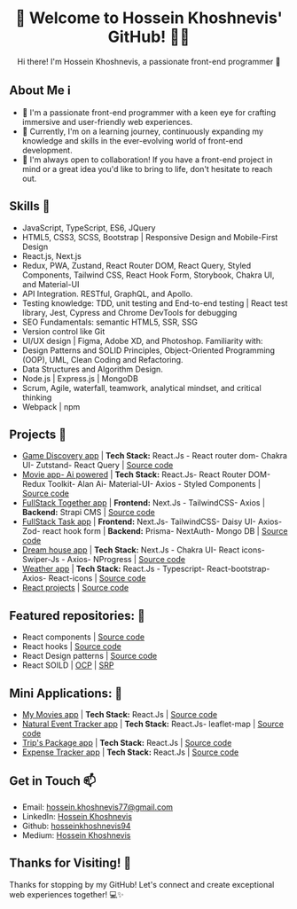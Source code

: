 <h1 align="center">👋 Welcome to Hossein Khoshnevis' GitHub! 👨‍💻</h1>
<p align="center">
  Hi there! I'm Hossein Khoshnevis, a passionate front-end programmer 🚀
</p>

## About Me ℹ️
- 👀 I'm a passionate front-end programmer with a keen eye for crafting immersive and user-friendly web experiences.
- 🌱 Currently, I'm on a learning journey, continuously expanding my knowledge and skills in the ever-evolving world of front-end development.
- 💞️ I'm always open to collaboration! If you have a front-end project in mind or a great idea you'd like to bring to life, don't hesitate to reach out.
  

## Skills 🚀
- JavaScript, TypeScript, ES6, JQuery
- HTML5, CSS3, SCSS, Bootstrap | Responsive Design and Mobile-First Design
- React.js, Next.js
- Redux, PWA, Zustand, React Router DOM, React Query, Styled Components, Tailwind CSS, React Hook Form, Storybook, Chakra UI, and Material-UI
- API Integration. RESTful, GraphQL, and Apollo.
- Testing knowledge: TDD, unit testing and End-to-end testing | React test library, Jest, Cypress and Chrome DevTools for debugging
- SEO Fundamentals: semantic HTML5, SSR, SSG
- Version control like Git
- UI/UX design | Figma, Adobe XD, and Photoshop.
Familiarity with:
- Design Patterns and SOLID Principles, Object-Oriented Programming (OOP), UML, Clean Coding and Refactoring.
- Data Structures and Algorithm Design.
- Node.js | Express.js | MongoDB 
- Scrum, Agile, waterfall, teamwork, analytical mindset, and critical thinking
- Webpack | npm 


## Projects 💼
- [Game Discovery app](https://game-discovery-app-sepia.vercel.app/) | **Tech Stack:** React.Js - React router dom- Chakra UI- Zutstand- React Query | [Source code](https://github.com/hosseinkhoshnevis94/Game-discovery-app)
- [Movie app- Ai powered](https://ai-movie-app.vercel.app/) | **Tech Stack:** React.Js- React Router DOM-Redux Toolkit- Alan Ai- Material-UI- Axios - Styled Components | [Source code](https://github.com/hosseinkhoshnevis94/ai-movie-app)
- [FullStack Together app](https://weather-app-beta-dusky-62.vercel.app/) | **Frontend:** Next.Js - TailwindCSS- Axios | **Backend:** Strapi CMS | [Source code](https://github.com/hosseinkhoshnevis94/Weather-app/tree/main)
- [FullStack Task app](https://weather-app-beta-dusky-62.vercel.app/) | **Frontend:** Next.Js- TailwindCSS- Daisy UI- Axios- Zod- react hook form | **Backend:** Prisma- NextAuth- Mongo DB | [Source code](https://github.com/hosseinkhoshnevis94/Weather-app/tree/main)
- [Dream house app](https://dream-house-app.vercel.app/) | **Tech Stack:** Next.Js - Chakra UI- React icons- Swiper-Js - Axios- NProgress | [Source code](https://github.com/hosseinkhoshnevis94/Dream-house-app)
- [Weather app](https://weather-app-beta-dusky-62.vercel.app/) | **Tech Stack:** React.Js - Typescript- React-bootstrap- Axios- React-icons | [Source code](https://github.com/hosseinkhoshnevis94/Weather-app/tree/main)
- [React projects](https://react-projects-eta-khaki.vercel.app/) | [Source code](https://github.com/hosseinkhoshnevis94/react-projects)


## Featured repositories: 🌟
- React components | [Source code](https://github.com/hosseinkhoshnevis94/react-components)
- React hooks | [Source code](https://github.com/hosseinkhoshnevis94/react-hooks)
- React Design patterns | [Source code](https://github.com/hosseinkhoshnevis94/React-design-patterns)
- React SOILD | [OCP](https://github.com/hosseinkhoshnevis94/OCP-in-react) |  [SRP](https://github.com/hosseinkhoshnevis94/SRP-in-react)

## Mini Applications: 📱
- [My Movies app](https://my-movies-eight.vercel.app/) | **Tech Stack:** React.Js | [Source code](https://github.com/hosseinkhoshnevis94/my-movies)
- [Natural Event Tracker app](https://natural-event-tracker-app.vercel.app/) | **Tech Stack:** React.Js- leaflet-map | [Source code](https://github.com/hosseinkhoshnevis94/Natural-Event-Tracker-app)
- [Trip's Package app](https://travel-app-iota-one.vercel.app/) | **Tech Stack:** React.Js | [Source code](https://github.com/hosseinkhoshnevis94/packageForTrip-miniApp)
- [Expense Tracker app](https://expense-app-olive.vercel.app//) | **Tech Stack:** React.Js | [Source code](https://github.com/hosseinkhoshnevis94/expense-minApp)

## Get in Touch 📫
- Email: [hossein.khoshnevis77@gmail.com](mailto:hossein.khoshnevis77@gmail.com)
- LinkedIn: [Hossein Khoshnevis](https://www.linkedin.com/in/hossein-khoshnevis/)
- Github: [hosseinkhoshnevis94](https://github.com/hosseinkhoshnevis94)
- Medium: [Hossein Khoshnevis](https://medium.com/@hossein.khoshnevis77)


## Thanks for Visiting! 🙏
Thanks for stopping by my GitHub! Let's connect and create exceptional web experiences together! 💻✨
